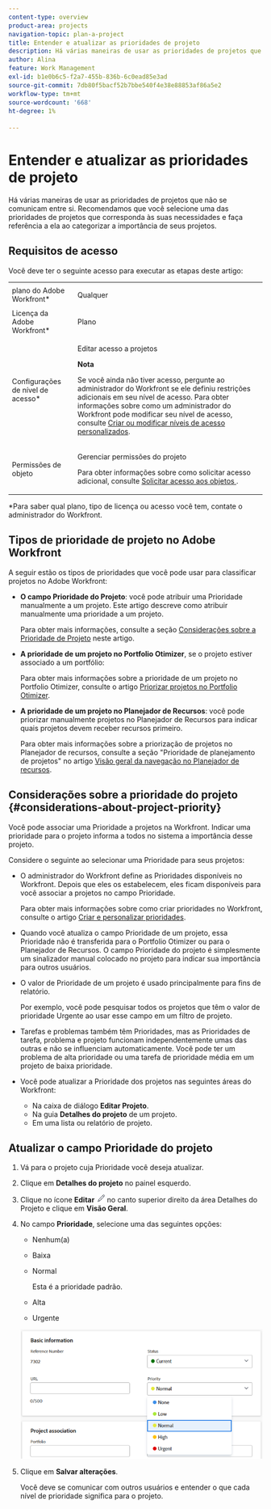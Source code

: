 ```yaml
---
content-type: overview
product-area: projects
navigation-topic: plan-a-project
title: Entender e atualizar as prioridades de projeto
description: Há várias maneiras de usar as prioridades de projetos que não se comunicam entre si. Recomendamos que você selecione uma das prioridades de projetos que corresponda às suas necessidades e faça referência a ela ao categorizar a importância de seus projetos.
author: Alina
feature: Work Management
exl-id: b1e0b6c5-f2a7-455b-836b-6c0ead85e3ad
source-git-commit: 7db80f5bacf52b7bbe540f4e38e88853af86a5e2
workflow-type: tm+mt
source-wordcount: '668'
ht-degree: 1%

---
```


# Entender e atualizar as prioridades de projeto

Há várias maneiras de usar as prioridades de projetos que não se comunicam entre si. Recomendamos que você selecione uma das prioridades de projetos que corresponda às suas necessidades e faça referência a ela ao categorizar a importância de seus projetos.

## Requisitos de acesso

<!--drafted for P&P:

<table style="table-layout:auto"> 
 <col> 
 <col> 
 <tbody> 
  <tr> 
   <td role="rowheader">Adobe Workfront plan*</td> 
   <td> <p>Any</p> </td> 
  </tr> 
  <tr> 
   <td role="rowheader">Adobe Workfront license*</td> 
   <td> <p>Current license: Standard </p>
   Or
   <p>Legacy license: Plan </p> </td> 
  </tr> 
  <tr> 
   <td role="rowheader">Access level configurations*</td> 
   <td> <p>Edit access to Projects</p> <p><b>NOTE</b> 
   
   If you still don't have access, ask your Workfront administrator if they set additional restrictions in your access level. For information on how a Workfront administrator can modify your access level, see <a href="../../../administration-and-setup/add-users/configure-and-grant-access/create-modify-access-levels.md" class="MCXref xref">Create or modify custom access levels</a>.</p> </td> 
  </tr> 
  <tr> 
   <td role="rowheader">Object permissions</td> 
   <td> <p>Manage permissions to the project</p> <p>For information on requesting additional access, see <a href="../../../workfront-basics/grant-and-request-access-to-objects/request-access.md" class="MCXref xref">Request access to objects </a>.</p> </td> 
  </tr> 
 </tbody> 
</table>
-->
Você deve ter o seguinte acesso para executar as etapas deste artigo:

<table style="table-layout:auto"> 
 <col> 
 <col> 
 <tbody> 
  <tr> 
   <td role="rowheader">plano do Adobe Workfront*</td> 
   <td> <p>Qualquer</p> </td> 
  </tr> 
  <tr> 
   <td role="rowheader">Licença da Adobe Workfront*</td> 
   <td> <p>Plano </p> </td> 
  </tr> 
  <tr> 
   <td role="rowheader">Configurações de nível de acesso*</td> 
   <td> <p>Editar acesso a projetos</p> <p><b>Nota</b>

Se você ainda não tiver acesso, pergunte ao administrador do Workfront se ele definiu restrições adicionais em seu nível de acesso. Para obter informações sobre como um administrador do Workfront pode modificar seu nível de acesso, consulte <a href="../../../administration-and-setup/add-users/configure-and-grant-access/create-modify-access-levels.md" class="MCXref xref">Criar ou modificar níveis de acesso personalizados</a>.</p> </td>
</tr> 
  <tr> 
   <td role="rowheader">Permissões de objeto</td> 
   <td> <p>Gerenciar permissões do projeto</p> <p>Para obter informações sobre como solicitar acesso adicional, consulte <a href="../../../workfront-basics/grant-and-request-access-to-objects/request-access.md" class="MCXref xref">Solicitar acesso aos objetos </a>.</p> </td> 
  </tr> 
 </tbody> 
</table>

&#42;Para saber qual plano, tipo de licença ou acesso você tem, contate o administrador do Workfront.

## Tipos de prioridade de projeto no Adobe Workfront

A seguir estão os tipos de prioridades que você pode usar para classificar projetos no Adobe Workfront:

* **O campo Prioridade do Projeto**: você pode atribuir uma Prioridade manualmente a um projeto. Este artigo descreve como atribuir manualmente uma prioridade a um projeto.

  Para obter mais informações, consulte a seção [Considerações sobre a Prioridade de Projeto](#considerations-about-project-priority) neste artigo.

* **A prioridade de um projeto no Portfolio Otimizer**, se o projeto estiver associado a um portfólio:

  Para obter mais informações sobre a prioridade de um projeto no Portfolio Otimizer, consulte o artigo [Priorizar projetos no Portfolio Otimizer](../../../manage-work/portfolios/portfolio-optimizer/prioritize-projects-in-portfolio-optimizer.md).

* **A prioridade de um projeto no Planejador de Recursos**: você pode priorizar manualmente projetos no Planejador de Recursos para indicar quais projetos devem receber recursos primeiro.

  Para obter mais informações sobre a priorização de projetos no Planejador de recursos, consulte a seção &quot;Prioridade de planejamento de projetos&quot; no artigo [Visão geral da navegação no Planejador de recursos](../../../resource-mgmt/resource-planning/resource-planner-navigation.md).

## Considerações sobre a prioridade do projeto {#considerations-about-project-priority}

Você pode associar uma Prioridade a projetos na Workfront. Indicar uma prioridade para o projeto informa a todos no sistema a importância desse projeto.

Considere o seguinte ao selecionar uma Prioridade para seus projetos:

* O administrador do Workfront define as Prioridades disponíveis no Workfront. Depois que eles os estabelecem, eles ficam disponíveis para você associar a projetos no campo Prioridade.

  Para obter mais informações sobre como criar prioridades no Workfront, consulte o artigo [Criar e personalizar prioridades](../../../administration-and-setup/customize-workfront/creating-custom-status-and-priority-labels/create-customize-priorities.md).

* Quando você atualiza o campo Prioridade de um projeto, essa Prioridade não é transferida para o Portfolio Otimizer ou para o Planejador de Recursos. O campo Prioridade do projeto é simplesmente um sinalizador manual colocado no projeto para indicar sua importância para outros usuários.
* O valor de Prioridade de um projeto é usado principalmente para fins de relatório.

  Por exemplo, você pode pesquisar todos os projetos que têm o valor de prioridade Urgente ao usar esse campo em um filtro de projeto.
* Tarefas e problemas também têm Prioridades, mas as Prioridades de tarefa, problema e projeto funcionam independentemente umas das outras e não se influenciam automaticamente. Você pode ter um problema de alta prioridade ou uma tarefa de prioridade média em um projeto de baixa prioridade.
* Você pode atualizar a Prioridade dos projetos nas seguintes áreas do Workfront:

   * Na caixa de diálogo **Editar Projeto**.
   * Na guia **Detalhes do projeto** de um projeto.
   * Em uma lista ou relatório de projeto.

## Atualizar o campo Prioridade do projeto

1. Vá para o projeto cuja Prioridade você deseja atualizar.
1. Clique em **Detalhes do projeto** no painel esquerdo.
1. Clique no ícone **Editar** ![Ícone Editar](assets/qs-edit-icon.png) no canto superior direito da área Detalhes do Projeto e clique em **Visão Geral**.

1. No campo **Prioridade**, selecione uma das seguintes opções:

   * Nenhum(a)
   * Baixa
   * Normal

     Esta é a prioridade padrão.

   * Alta
   * Urgente

   ![Lista de prioridades em um projeto](assets/project-priority-picker-list.png)

1. Clique em **Salvar alterações**.

   Você deve se comunicar com outros usuários e entender o que cada nível de prioridade significa para o projeto.
